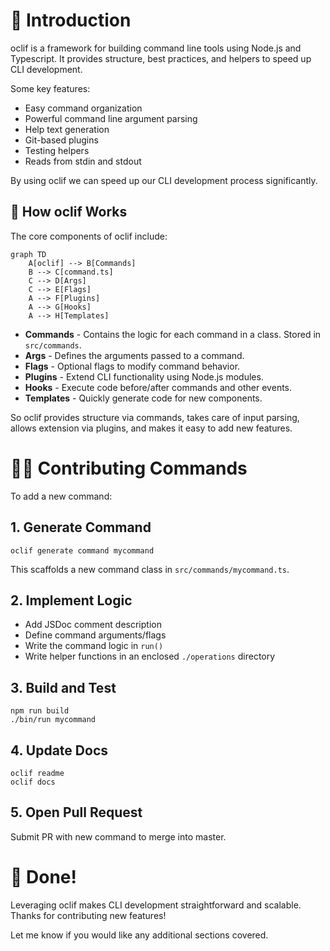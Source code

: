 # 👋 Introduction

oclif is a framework for building command line tools using Node.js and Typescript. It provides structure, best practices, and helpers to speed up CLI development.

Some key features:

- Easy command organization
- Powerful command line argument parsing
- Help text generation
- Git-based plugins
- Testing helpers
- Reads from stdin and stdout

By using oclif we can speed up our CLI development process significantly.

## 🤖 How oclif Works

The core components of oclif include:

```mermaid
graph TD
    A[oclif] --> B[Commands]
    B --> C[command.ts]
    C --> D[Args]
    C --> E[Flags]
    A --> F[Plugins]
    A --> G[Hooks]
    A --> H[Templates]
```

- **Commands** - Contains the logic for each command in a class. Stored in `src/commands`.
- **Args** - Defines the arguments passed to a command.
- **Flags** - Optional flags to modify command behavior.
- **Plugins** - Extend CLI functionality using Node.js modules.
- **Hooks** - Execute code before/after commands and other events.
- **Templates** - Quickly generate code for new components.

So oclif provides structure via commands, takes care of input parsing, allows extension via plugins, and makes it easy to add new features.

# 👩‍💻 Contributing Commands

To add a new command:

## 1. Generate Command

```
oclif generate command mycommand
```

This scaffolds a new command class in `src/commands/mycommand.ts`.

## 2. Implement Logic

- Add JSDoc comment description
- Define command arguments/flags
- Write the command logic in `run()`
- Write helper functions in an enclosed `./operations` directory

## 3. Build and Test

```
npm run build
./bin/run mycommand
```

## 4. Update Docs

```
oclif readme
oclif docs
```

## 5. Open Pull Request

Submit PR with new command to merge into master.

# 🎉 Done!

Leveraging oclif makes CLI development straightforward and scalable. Thanks for contributing new features!

Let me know if you would like any additional sections covered.
